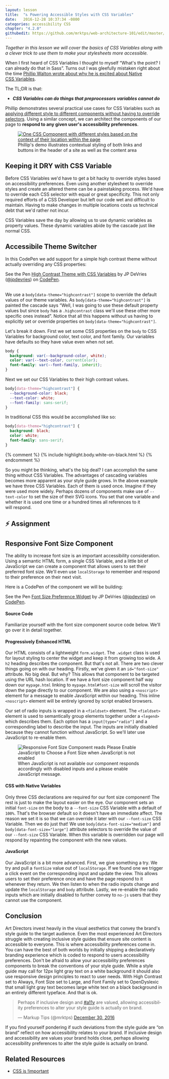 ```yaml
---
layout: lesson
title:  "♿️ Powering Accessible Styles with CSS Variables"
date:   2016-12-28 10:37:34 -0800
categories: accessibility CSS
chapter: "4.2.0" 
githubedit: https://github.com/mrktps/web-architecture-101/edit/master/_unit_4/4.2.0-powering-accessible-styles-with-CSS-variables.markdown
---
```


 *Together in this lesson we will cover the basics of CSS Variables along with a clever trick to use them to make your stylesheets more&nbsp;accessible.*

When I first heard of CSS Variables I thought to myself &#8220;What's the point? I can already do that in Sass&#8221;. Turns out I was gleefully mistaken right about the time [Phillip Walton wrote about why he is excited about Native CSS&nbsp;Variables][phillipcssvariables].

The <span title="To Long Didn't Read">TL;DR</span> is&nbsp;that:

 - <strong><i>CSS&nbsp;Variables can do things that preprocessors variables cannot&nbsp;do</i></strong>
 
Phillip demonstrates several practical use cases for CSS Variables such as [applying different style to different components without having to override selectors][phillipcodepen]. Using a similar concept, we can architect the components of our page to **respond to any given user's accessibility&nbsp;preferences**.

<figure>
  <a target="KdxmWL" href="http://codepen.io/philipwalton/pen/KdxmWL#code-area">
    <img src="{{ site.baseurl }}/assets/images/cssvariables/custom-properties-contextual-styling-1400w.png" alt="One CSS Component with different styles based on the context of their location within the page">
  </a>
  <figcaption>Phillip's demo illustrates contextual styling of both links and buttons in the header of a site as well as the content&nbsp;area</figcaption>
</figure>

## Keeping it DRY with CSS Variable
Before CSS Variables we'd have to get a bit hacky to override styles based on accessibility preferences. Even using another stylesheet to override styles and create an altered theme can be a painstaking process. We'd have to override each CSS selector with equal or great specificity. This not only required efforts of a CSS Developer but left our code wet and difficult to maintain. Having to make changes in multiple locations costs us technical debt that we'd rather not&nbsp;incur.

CSS Variables save the day by allowing us to use dynamic variables as property values. These dynamic variables abide by the cascade just like normal&nbsp;CSS.

## Accessibile Theme Switcher

In this CodePen we add support for a simple high contrast theme without actually overriding any CSS&nbsp;properties:

<p data-height="420" data-theme-id="0" data-slug-hash="jVgjpb" data-default-tab="css,result" data-user="jpdevries" data-embed-version="2" data-pen-title="High Contrast Theme with CSS Variables" class="codepen">See the Pen <a href="http://codepen.io/jpdevries/pen/jVgjpb/">High Contrast Theme with CSS Variables</a> by JP DeVries (<a href="http://codepen.io/jpdevries">@jpdevries</a>) on <a href="http://codepen.io">CodePen</a>.</p>
<script async src="https://production-assets.codepen.io/assets/embed/ei.js"></script>

<br>We use a `body[data-theme="highcontrast"]` scope to override the default values of our theme&nbsp;variables. As `body[data-theme="highcontrast"]` is painted the cascade says &#8220;Well, I was going to use these default property values but since `body` has a `.highcontrast` class we'll use these other more specific ones instead&#8221;. Notice that all this happens without us having to explicitly set or override properties on&nbsp;`body[data-theme="highcontrast"]`.

Let's break it down. First we set some CSS properties on the `body` to CSS Variables for background color, text color, and font family. Our variables have defaults so they have value even when not&nbsp;set.

```css
body {
  background: var(--background-color, white);
  color: var(--text-color, currentColor);
  font-family: var(--font-family, inherit);
}
```

Next we set our CSS Variables to their high contrast&nbsp;values.

```css 
body[data-theme="highcontrast"] {
  --background-color: black;
  --text-color: white;
  --font-family: sans-serif;
}
```

In traditional CSS this would be accomplished like&nbsp;so:

```css 
body[data-theme="highcontrast"] {
  background: black;
  color: white;
  font-family: sans-serif;
}
```

{% comment %}
{% include highlight.body.white-on-black.html %}
{% endcomment %}

So you might be thinking, what's the big deal? I can accomplish the same thing without CSS Variables. The advantages of cascading variables becomes more apparent as your style guide grows. In the above example we have three CSS Variables. Each of them is used once. Imagine if they were used more widely. Perhaps dozens of components make use of `--text-color` to set the size of their SVG&nbsp;icons. You set that one variable and whether it is used one time or a hundred times all references to it will&nbsp;respond.

## ⚡️ Assignment

## Responsive Font Size Component

The ability to increase font size is an important accessibility consideration. Using a semantic HTML form, a single CSS Variable, and a little bit of JavaScript we can create a component that allows users to set their preferred font size. We'll even use `localStorage` to remember and respond to their preference on their next&nbsp;visit.

Here is a CodePen of the component we will be&nbsp;building:

<p data-height="265" data-theme-id="0" data-slug-hash="ObKKyP" data-default-tab="css,result" data-user="jpdevries" data-embed-version="2" data-pen-title="Font Size Preference Widget" class="codepen">See the Pen <a href="http://codepen.io/jpdevries/pen/ObKKyP/">Font Size Preference Widget</a> by JP DeVries (<a href="http://codepen.io/jpdevries">@jpdevries</a>) on <a href="http://codepen.io">CodePen</a>.</p>
<script async src="https://production-assets.codepen.io/assets/embed/ei.js"></script>

#### Source Code
Familiarize yourself with the font size component source code below. We'll go over it in detail&nbsp;together.
 
#### Progressively Enhanced HTML 
<script src="https://gist.github.com/jpdevries/a94c03e1b0eb99a350163afd9398aa1d.js?file=index.html"></script>

Our HTML consists of a lightweight `form.widget`. The `.widget` class is used for layout styling to center the widget and keep it from growing too wide. A `h2` heading describes the component. But that's not all. There are two clever things going on with our heading. Firstly, we've given it an `id="font-size"` attribute. No big deal. But why? This allows that component to be targeted using the URL hash location. If we have a font size component half way down our `mypage.html` linking to `mypage.html#font-size` will scroll the visitor down the page directly to our&nbsp;component. We are also using a `<noscript>` element for a message to enable JavaScript within our heading. This inline `<noscript>` element will be entirely ignored by script enabled&nbsp;browsers. 

Our set of radio inputs is wrapped in a `<fieldset>` element. The `<fieldset>` element is used to semantically group elements together under a `<legend>` which describes them. Each option has a `input[type="radio"]` and a corresponding label to describe the&nbsp;input. The inputs are initially disabled because they cannot function without JavaScript. So we'll later use JavaScript to re-enable&nbsp;them.

<figure>
<img src="http://j4p.us/3Z0g0o363T2g/Screen%20Shot%202016-12-30%20at%207.52.30%20AM.png" alt="Responsive Font Size Component reads Please Enable JavaScript to Choose a Font Size when JavaScript is not enabled">
<figcaption>When JavaScript is not available our component responds accordingly with disabled inputs and a please enable JavaScript&nbsp;message.</figcaption>
</figure>

#### CSS with Native Variables
<script src="https://gist.github.com/jpdevries/a94c03e1b0eb99a350163afd9398aa1d.js?file=style.css"></script>

Only three CSS declarations are required for our font size component! The rest is just to make the layout easier on the eye. Our component sets an initial `font-size` on the body to a `--font-size` CSS Variable with a default of `100%`. That's the browser default so it doesn't have an immediate affect. The reason we set it is so that we can override it later with our `--font-size` CSS Variable. Then we do just that! We use `body[data-font-size="medium"]` and `body[data-font-size="large"]` attribute selectors to override the value of our `--font-size` CSS Variable. When this variable is overridden our page will respond by repainting the component with the new&nbsp;values.

#### JavaScript
<script src="https://gist.github.com/jpdevries/a94c03e1b0eb99a350163afd9398aa1d.js?file=script.js"></script>

Our JavaScript is a bit more advanced. First, we give something a try. We try and pull a `fontSize` value out of `localStorage`. If we found one we trigger a click event on the corresponding input and update the view. This allows users to set their preference once and have the page respond to it whenever they return. We then listen to when the radio inputs change and update the `localStorage` and `body` attribute. Lastly, we re-enable the radio inputs which are initially disabled to further convey to `no-js` users that they cannot use the&nbsp;component.

## Conclusion 
Art Directors invest heavily in the visual aesthetics that convey the brand's style guide to the target audience. Even the most experienced Art Directors struggle with creating inclusive style guides that ensure site content is accessible to everyone. This is where accessibility preferences come in. You can have the best of both worlds by initially shipping a declaratively branding experience which is coded to respond to users accessibility preferences. Don't be afraid to allow your accessibility preferences components to break the conventions of your style guide. While a style guide may call for 12px light gray text on a white background it should also use responsive design principles to react to user needs. With High Contrast set to Always, Font Size set to Large, and Font Family set to OpenDyslexic that small light gray text becomes large white text on a black background in an entirely different typeface. And that is&nbsp;ok.

<blockquote class="twitter-tweet" data-lang="en"><p lang="en" dir="ltr">Perhaps if inclusive design and <a href="https://twitter.com/hashtag/a11y?src=hash">#a11y</a> are valued, allowing accessibility preferences to alter your style guide is actually on brand.</p>&mdash; Markup Tips (@mrktps) <a href="https://twitter.com/mrktps/status/814894197987606528">December 30, 2016</a></blockquote>

If you find yourself pondering if such deviations from the style guide are &#8220;on brand&#8221; reflect on how accessibility relates to your brand. If inclusive design and accessibility are values your brand holds close, perhaps allowing accessibility preferences to alter the style guide is actually on&nbsp;brand.

## Related Resources 
 - [CSS is !important][cssisimportant]


[phillipcssvariables]: https://philipwalton.com/articles/why-im-excited-about-native-css-variables/
[phillipcodepen]: http://codepen.io/philipwalton/pen/KdxmWL#code-area
[cssisimportant]: https://medium.com/markuptips/css-is-important-960a9921e454#.r0eg7pajt


